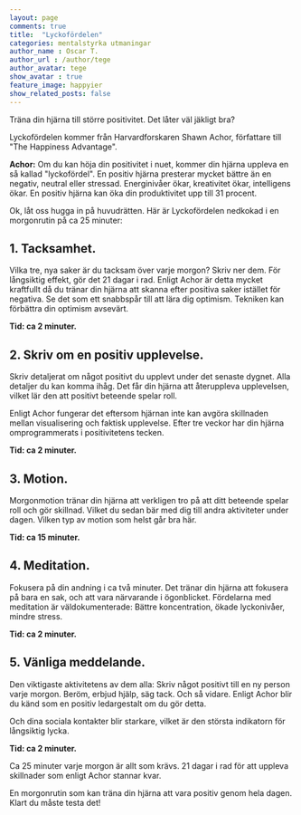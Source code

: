 ```yaml
---
layout: page
comments: true
title:  "Lyckofördelen"
categories: mentalstyrka utmaningar
author_name : Oscar T.
author_url : /author/tege
author_avatar: tege
show_avatar : true
feature_image: happyier
show_related_posts: false
---
```


Träna din hjärna till större positivitet. Det låter väl jäkligt bra?

Lyckofördelen kommer från Harvardforskaren Shawn Achor, författare till "The Happiness Advantage".

**Achor:** Om du kan höja din positivitet i nuet, kommer din hjärna uppleva en så kallad "lyckofördel". En positiv hjärna presterar mycket bättre än en negativ, neutral eller stressad. Energinivåer ökar, kreativitet ökar, intelligens ökar. En positiv hjärna kan öka din produktivitet upp till 31 procent.

Ok, låt oss hugga in på huvudrätten. Här är Lyckofördelen nedkokad i en morgonrutin på ca 25 minuter:

## 1. Tacksamhet.

Vilka tre, nya saker är du tacksam över varje morgon? Skriv ner dem.  För långsiktig effekt, gör det 21 dagar i rad. Enligt Achor är detta mycket kraftfullt då du tränar din hjärna att skanna efter positiva saker istället för negativa. Se det som ett snabbspår till att lära dig optimism. Tekniken kan förbättra din optimism avsevärt.

**Tid: ca 2 minuter.**



## 2. Skriv om en positiv upplevelse.

Skriv detaljerat om något positivt du upplevt under det senaste dygnet. Alla detaljer du kan komma ihåg. Det får din hjärna att återuppleva upplevelsen, vilket lär den att positivt beteende spelar roll. 


Enligt Achor fungerar det eftersom hjärnan inte kan avgöra skillnaden mellan visualisering och faktisk upplevelse. Efter tre veckor har din hjärna omprogrammerats i positivitetens tecken. 

**Tid: ca 2 minuter.**



## 3. Motion.

Morgonmotion tränar din hjärna att verkligen tro på att ditt beteende spelar roll och gör skillnad. Vilket du sedan bär med dig till andra aktiviteter under dagen. Vilken typ av motion som helst går bra här. 

**Tid: ca 15 minuter.**



## 4. Meditation. 

Fokusera på din andning i ca två minuter. Det tränar din hjärna att fokusera på bara en sak, och att vara närvarande i ögonblicket. Fördelarna med meditation är väldokumenterade: Bättre koncentration, ökade lyckonivåer, mindre stress.

**Tid: ca 2 minuter.**



## 5. Vänliga meddelande.

Den viktigaste aktivitetens av dem alla: Skriv något positivt till en ny person varje morgon. Beröm, erbjud hjälp, säg tack. Och så vidare. Enligt Achor blir du känd som en positiv ledargestalt om du gör detta. 

Och dina sociala kontakter blir starkare, vilket är den största indikatorn för långsiktig lycka. 

**Tid: ca 2 minuter.**



Ca 25 minuter varje morgon är allt som krävs. 21 dagar i rad för att uppleva skillnader som enligt Achor stannar kvar.

En morgonrutin som kan träna din hjärna att vara positiv genom hela dagen. Klart du måste testa det!




